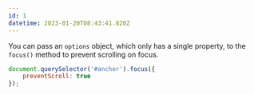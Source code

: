 ```yaml
---
id: 1
datetime: 2023-01-20T08:43:41.820Z
---
```


You can pass an `options` object, which only has a single property, to the `focus()` method to prevent scrolling on focus.

```js
document.querySelector('#anchor').focus({
	preventScroll: true
});
```
